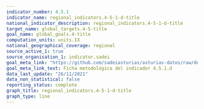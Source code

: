 ```yaml
---
indicator_number: 4.5.1
indicator_name: regional_indicators.4-5-1-d-title
national_indicator_description: regional_indicators.4-5-1-d-title
target_name: global_targets.4-5-title
goal_name: global_goals.4-title
computation_units: units.IX
national_geographical_coverage: regional
source_active_1: true
source_organisation_1: indicator.sadei
goal_meta_link: "https://github.com/sadeiasturias/asturias-datos/raw/develop/descargas/metodologia/4.5.1.d.pdf"
goal_meta_link_text: Ficha metodológica del indicador 4.5.1.d
data_last_update: "26/11/2021"
data_non_statistical: false
reporting_status: complete
graph_title: regional_indicators.4-5-1-d-title
graph_type: line
---
```

